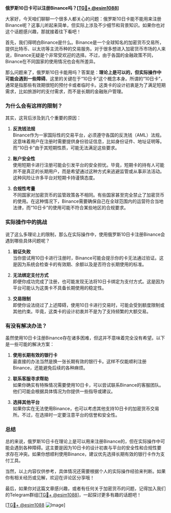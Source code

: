 **俄罗斯10日卡可以注册Binance吗？[[TG💪+ @esim1088](https://t.me/s/esim1088)]**

大家好，今天咱们聊聊一个很多人都关心的问题：俄罗斯10日卡能不能用来注册Binance呢？这事儿听起来简单，但实际上涉及不少细节和背景知识。如果你也对这个话题感兴趣，那就接着往下看吧！

首先，我们得明白Binance是什么。Binance是一个全球知名的加密货币交易所，提供比特币、以太坊等主流币种的交易服务。对于很多想进入加密货币市场的人来说，Binance无疑是个非常受欢迎的选择。不过，由于各国的金融政策不同，Binance在不同国家的使用情况也会有所差异。

那么问题来了，俄罗斯10日卡能用吗？答案是：**理论上是可以的，但实际操作中可能会遇到一些障碍**。这里的关键在于“10日卡”这个概念本身。所谓的“10日卡”，通常是指那些有效期很短的预付卡或者临时卡。这类卡的设计初衷是为了满足短期需求，比如旅游时的支付需求，而不是长期的金融账户管理。

### 为什么会有这样的限制？

其实，这背后涉及到几个重要的原因：

1. **反洗钱法规**  
   Binance作为一家国际性的交易平台，必须遵守各国的反洗钱（AML）法规。这意味着用户在注册时需要提供身份验证信息，比如身份证件、地址证明等。而“10日卡”由于其短期性质，可能无法满足这些要求。

2. **账户安全性**  
   使用短期卡进行注册可能会引发平台的安全担忧。毕竟，短期卡的持有人可能并不是真正的长期用户，而是希望通过这种方式来逃避监管或从事非法活动。这种风险让许多平台对短期卡持谨慎态度。

3. **合规性考量**  
   不同国家对加密货币的监管政策各不相同。有些国家甚至完全禁止了加密货币的使用。在这种情况下，Binance需要确保自己在全球范围内的运营符合当地法律，而“10日卡”的使用可能不符合某些地区的合规要求。

### 实际操作中的挑战

说了这么多理论上的限制，那么在实际操作中，使用俄罗斯10日卡注册Binance会遇到哪些具体问题呢？

1. **验证失败**  
   当你尝试用10日卡进行注册时，Binance可能会提示你的卡无法通过验证。这是因为系统会检查卡的有效期、余额以及是否符合长期使用的标准。

2. **无法绑定支付方式**  
   即便你成功完成了注册，也可能发现无法将10日卡绑定为支付方式。这是因为平台可能认为这类卡不具备长期使用的稳定性。

3. **交易限制**  
   即使你设法绕过了上述障碍，使用10日卡进行交易时，可能会受到额度限制或其他约束。毕竟，这类卡的设计初衷并不是为了支持频繁的大额交易。

### 有没有解决办法？

虽然使用10日卡注册Binance存在诸多困难，但这并不意味着完全没有希望。以下是一些可能的解决方案：

1. **使用长期有效的银行卡**  
   最直接的办法当然是换一张长期有效的银行卡。这样不仅能顺利注册Binance，还能避免后续的各种麻烦。

2. **联系客服寻求帮助**  
   如果你确实有特殊情况需要使用10日卡，可以尝试联系Binance的客服团队。他们可能会根据具体情况为你提供一些指导或建议。

3. **选择其他平台**  
   如果你实在无法使用Binance，也可以考虑其他支持10日卡的加密货币交易所。不过，在选择时一定要注意平台的信誉和安全性。

### 总结

总的来说，俄罗斯10日卡在理论上是可以用来注册Binance的，但在实际操作中可能会遇到各种障碍。这主要是因为10日卡的设计初衷与平台的安全性和合规性要求存在冲突。如果你想顺利使用Binance，建议优先选择长期有效的银行卡作为支付工具。

当然，以上内容仅供参考，具体情况还需要根据个人的实际操作经验来判断。如果你有相关经历或见解，欢迎在评论区分享哦！

最后，如果你对这篇文章感兴趣，或者有任何关于加密货币的问题，记得加入我们的Telegram群组[[TG💪+ @esim1088](https://t.me/s/esim1088)]，一起探讨更多有趣的话题吧！

[[TG💪+ @esim1088](https://t.me/s/esim1088) ![Image](https://i.postimg.cc/4NQfJmqS/Snipaste-2025-05-13-00-14-12.png)]